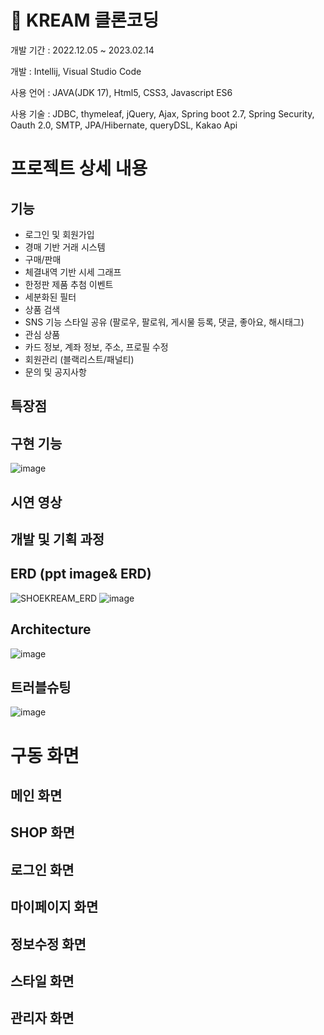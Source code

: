 # 👟 KREAM 클론코딩
개발 기간 : 2022.12.05 ~ 2023.02.14

개발 : Intellij, Visual Studio Code

사용 언어 : JAVA(JDK 17), Html5, CSS3, Javascript ES6

사용 기술 : JDBC, thymeleaf, jQuery, Ajax, Spring boot 2.7, Spring Security, Oauth 2.0, SMTP, JPA/Hibernate, queryDSL, Kakao Api

# 프로젝트 상세 내용 

## 기능
- 로그인 및 회원가입
- 경매 기반 거래 시스템
- 구매/판매
- 체결내역 기반 시세 그래프
- 한정판 제품 추첨 이벤트
- 세분화된 필터
- 상품 검색
- SNS 기능 스타일 공유 (팔로우, 팔로워, 게시물 등록, 댓글, 좋아요, 해시태그)
- 관심 상품
- 카드 정보, 계좌 정보, 주소, 프로필 수정
- 회원관리 (블랙리스트/패널티)
- 문의 및 공지사항

## 특장점



## 구현 기능
![image](https://user-images.githubusercontent.com/97867479/218606469-4825f60d-7d2b-4569-8eb8-d7cdefc289e1.png)

## 시연 영상

## 개발 및 기획 과정

## ERD (ppt image& ERD)
![SHOEKREAM_ERD](https://user-images.githubusercontent.com/61074722/218615410-dbd4eeec-a965-4b59-a3d0-0e8a9342091f.png)
![image](https://user-images.githubusercontent.com/97867479/218606257-9d3afb23-de1a-448c-b071-451225cab886.png)


## Architecture

![image](https://user-images.githubusercontent.com/97867479/218606331-8349aab4-5d19-40be-bda4-35b3ba7b297e.png)

## 트러블슈팅

![image](https://user-images.githubusercontent.com/97867479/218608394-9c919d08-c3e0-48b3-a4b0-b51da2dc901d.png)

# 구동 화면

## 메인 화면
## SHOP 화면
## 로그인 화면
## 마이페이지 화면
## 정보수정 화면
## 스타일 화면
## 관리자 화면
